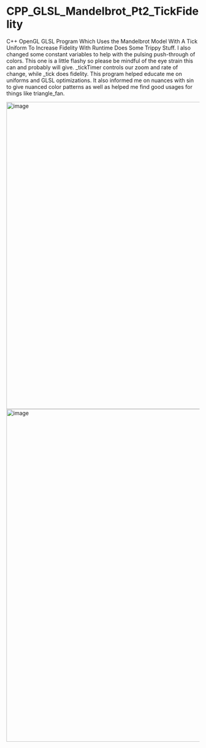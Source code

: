 # CPP_GLSL_Mandelbrot_Pt2_TickFidelity
C++ OpenGL GLSL Program Which Uses the Mandelbrot Model With A Tick Uniform To Increase Fidelity With Runtime Does Some Trippy Stuff. I also 
changed some constant variables to help with the pulsing push-through of colors. This one is a little flashy so please
be mindful of the eye strain this can and probably will give. _tickTimer controls our zoom and rate of change, while _tick does
fidelity. 
This program helped educate me on uniforms and GLSL optimizations. It also informed me on nuances with sin to give nuanced color patterns
as well as helped me find good usages for things like triangle_fan.

<img width="802" alt="image" src="https://github.com/Kingerthanu/CPP_GLSL_Mandelbrot_Pt2_TickFidelity/assets/76754592/3caa73f5-4712-4f1e-a48f-891cabed6b5e">
<img width="869" alt="image" src="https://github.com/Kingerthanu/CPP_GLSL_Mandelbrot_Pt2_TickFidelity/assets/76754592/765f912a-b866-47c3-917c-ceaa2fe1f2f4">

